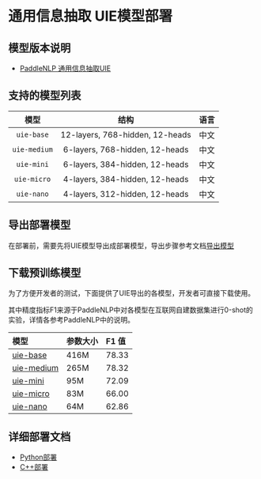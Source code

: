 # 通用信息抽取 UIE模型部署

## 模型版本说明

- [PaddleNLP 通用信息抽取UIE](https://github.com/PaddlePaddle/PaddleNLP/tree/release/2.4/model_zoo/uie)

## 支持的模型列表

| 模型 |  结构  | 语言 |
| :---: | :--------: | :--------: |
| `uie-base`| 12-layers, 768-hidden, 12-heads | 中文 |
| `uie-medium`| 6-layers, 768-hidden, 12-heads | 中文 |
| `uie-mini`| 6-layers, 384-hidden, 12-heads | 中文 |
| `uie-micro`| 4-layers, 384-hidden, 12-heads | 中文 |
| `uie-nano`| 4-layers, 312-hidden, 12-heads | 中文 |


## 导出部署模型

在部署前，需要先将UIE模型导出成部署模型，导出步骤参考文档[导出模型](https://github.com/PaddlePaddle/PaddleNLP/tree/release/2.4/model_zoo/uie#47-%E6%A8%A1%E5%9E%8B%E9%83%A8%E7%BD%B2)

## 下载预训练模型

为了方便开发者的测试，下面提供了UIE导出的各模型，开发者可直接下载使用。

其中精度指标F1来源于PaddleNLP中对各模型在互联网自建数据集进行0-shot的实验，详情各参考PaddleNLP中的说明。

| 模型                                                               | 参数大小    | F1 值|
|:---------------------------------------------------------------- |:----- |:----- |
|[uie-base](https://bj.bcebos.com/fastdeploy/models/uie/uie-base.tgz)| 416M | 78.33	|
|[uie-medium](https://bj.bcebos.com/fastdeploy/models/uie/uie-medium.tgz)| 265M | 78.32 |
|[uie-mini](https://bj.bcebos.com/fastdeploy/models/uie/uie-mini.tgz)| 95M | 72.09 |
|[uie-micro](https://bj.bcebos.com/fastdeploy/models/uie/uie-micro.tgz)| 83M | 66.00 |
|[uie-nano](https://bj.bcebos.com/fastdeploy/models/uie/uie-nano.tgz)| 64M | 62.86 |

## 详细部署文档

- [Python部署](python)
- [C++部署](cpp)
